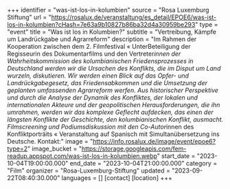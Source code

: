 +++
identifier = "was-ist-los-in-kolumbien"
source = "Rosa Luxemburg Stiftung"
url = "https://rosalux.de/veranstaltung/es_detail/EPOE6/was-ist-los-in-kolumbien?cHash=7e63a9b10827b86ba32d4a30959be293"
type = "event"
title = "Was ist los in Kolumbien?"
subtitle = "Vertreibung, Kämpfe um Landrückgabe und Agrarreform"
description = "Im Rahmen der Kooperation zwischen dem 2. Filmfestival «
UnterBeteiligung der Regisseurin des Dokumentarfilms und den Vertreter*innen der Wahrheitskommission des kolumbianischen Friedensprozesses in Deutschland werden wir die Ursachen des Konflikts, die im Disput um Land wurzeln, diskutieren. Wir werden einen Blick auf das Opfer- und Landrückgabegesetz, das Friedensabkommen und die Umsetzung der geplanten umfassenden Agrarreform werfen. Aus historischer Perspektive und durch die Analyse der Dynamik des Konfliktes, der lokalen und internationalen Akteure und der geopolitischen Herausforderungen, die ihn umrahmen, werden wir das komplexe Geflecht aufdecken, das einen der längsten Konflikte der Geschichte, den kolumbianischen Konflikt, ausmacht. 
Filmscreening und Podiumsdiskussion mit den Co-Autor*innen des Konfliktporträits «
Veranstaltung auf Spanisch mit Simultanübersetzung ins Deutsche.
Kontakt:"
image = "https://info.rosalux.de/image/event/epoe6?type=2"
image_bucket = "https://storage.googleapis.com/fem-readup.appspot.com/was-ist-los-in-kolumbien.webp"
start_date = "2023-10-04T19:00:00.000"
end_date = "2023-10-04T21:00:00.000"
category = "Film"
organizer = "Rosa-Luxemburg-Stiftung"
updated = "2023-09-22T08:40:30.000"
languages = []
[contact]
[location]
+++